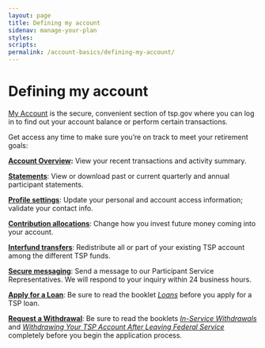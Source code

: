 ```yaml
---
layout: page
title: Defining my account
sidenav: manage-your-plan
styles:
scripts:
permalink: /account-basics/defining-my-account/
---
```


# Defining my account

[My Account](/tsp/accountBalance.do?subaction=view&amp;\_name=acctbal) is the secure, convenient section of tsp.gov where you can log in to find out your account balance or perform certain transactions.

Get access any time to make sure you’re on track to meet your retirement goals:

**[Account Overview](#):** View your recent transactions and activity summary.

**[Statements](#)**: View or download past or current quarterly and annual participant statements.

**[Profile settings](#)**: Update your personal and account access information; validate your contact info.

**[Contribution allocations](#)**: Change how you invest future money coming into your account.

**[Interfund transfers](#)**: Redistribute all or part of your existing TSP account among the different TSP funds.

**[Secure messaging](#)**: Send a message to our Participant Service Representatives. We will respond to your inquiry within 24 business hours.

**[Apply for a Loan](#)**: Be sure to read the booklet [*Loans*](#) before you apply for a TSP loan.

**[Request a Withdrawal](#)**: Be sure to read the booklets [*In-Service Withdrawals*](#) and [*Withdrawing Your TSP Account After Leaving Federal Service*](#) completely before you begin the application process.

<!-- CONTENT END -->
